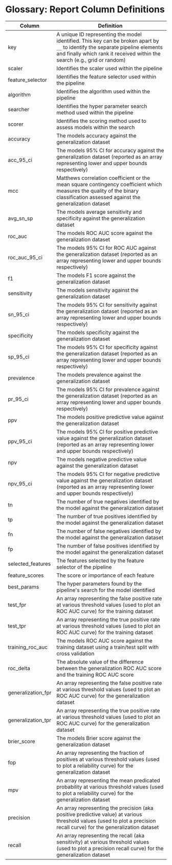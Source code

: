 # Glossary: Report Column Definitions

| Column | Definition |
| --- | --- |
| key | A unique ID representing the model identified. This key can be broken apart by `__` to identify the separate pipeline elements and finally which rank it received within the search (e.g., grid or random) |
| scaler | Identifies the scaler used within the pipeline |
| feature_selector | Identifies the feature selector used within the pipeline |
| algorithm | Identifies the algorithm used within the pipeline |
| searcher | Identifies the hyper parameter search method used within the pipeline |
| scorer | Identifies the scoring method used to assess models within the search |
| accuracy | The models accuracy against the generalization dataset |
| acc_95_ci | The models 95% CI for accuracy against the generalization dataset (reported as an array representing lower and upper bounds respectively) |
| mcc | Matthews correlation coefficient or the mean square contingency coefficient which measures the quality of the binary classification assessed against the generalization dataset |
| avg_sn_sp | The models average sensitivity and specificity against the generalization dataset |
| roc_auc | The models ROC AUC score against the generalization dataset |
| roc_auc_95_ci | The models 95% CI for ROC AUC against the generalization dataset (reported as an array representing lower and upper bounds respectively) |
| f1 | The models F1 score against the generalization dataset |
| sensitivity | The models sensitivity against the generalization dataset |
| sn_95_ci | The models 95% CI for sensitivity against the generalization dataset (reported as an array representing lower and upper bounds respectively) |
| specificity | The models specificity against the generalization dataset |
| sp_95_ci | The models 95% CI for specificity against the generalization dataset (reported as an array representing lower and upper bounds respectively) |
| prevalence | The models prevalence against the generalization dataset |
| pr_95_ci | The models 95% CI for prevalence against the generalization dataset (reported as an array representing lower and upper bounds respectively) |
| ppv | The models positive predictive value against the generalization dataset |
| ppv_95_ci | The models 95% CI for positive predictive value against the generalization dataset (reported as an array representing lower and upper bounds respectively) |
| npv | The models negative predictive value against the generalization dataset |
| npv_95_ci | The models 95% CI for negative predictive value against the generalization dataset (reported as an array representing lower and upper bounds respectively) |
| tn | The number of true negatives identified by the model against the generalization dataset |
| tp | The number of true positives identified by the model against the generalization dataset |
| fn | The number of false negatives identified by the model against the generalization dataset |
| fp | The number of false positives identified by the model against the generalization dataset |
| selected_features | The features selected by the feature selector of the pipeline |
| feature_scores | The score or importance of each feature |
| best_params | The hyper parameters found by the pipeline's search for the model identified |
| test_fpr | An array representing the false positive rate at various threshold values (used to plot an ROC AUC curve) for the training dataset |
| test_tpr | An array representing the true positive rate at various threshold values (used to plot an ROC AUC curve) for the training dataset |
| training_roc_auc | The models ROC AUC score against the training dataset using a train/test split with cross validation |
| roc_delta | The absolute value of the difference between the generalization ROC AUC score and the training ROC AUC score |
| generalization_fpr | An array representing the false positive rate at various threshold values (used to plot an ROC AUC curve) for the generalization dataset |
| generalization_tpr | An array representing the true positive rate at various threshold values (used to plot an ROC AUC curve) for the generalization dataset |
| brier_score | The models Brier score against the generalization dataset |
| fop | An array representing the fraction of positives at various threshold values (used to plot a reliability curve) for the generalization dataset |
| mpv | An array representing the mean predicated probability at various threshold values (used to plot a reliability curve) for the generalization dataset |
| precision | An array representing the precision (aka positive predictive value) at various threshold values (used to plot a precision recall curve) for the generalization dataset |
| recall | An array representing the recall (aka sensitivity) at various threshold values (used to plot a precision recall curve) for the generalization dataset |
